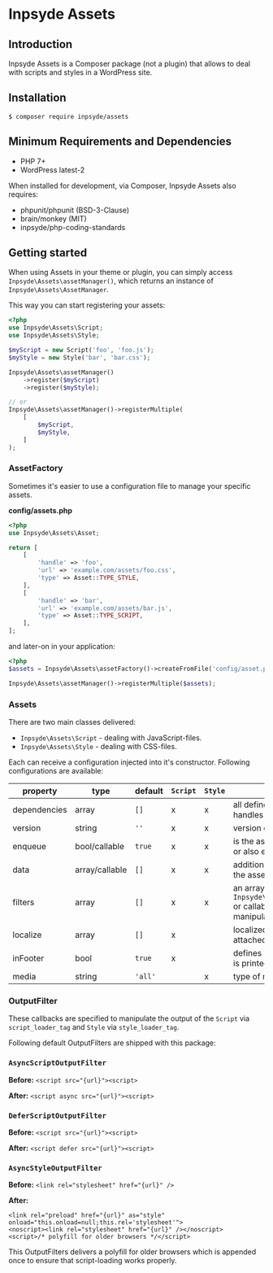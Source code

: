 # Inpsyde Assets

## Introduction
Inpsyde Assets is a Composer package (not a plugin) that allows to deal with scripts and styles in a WordPress site.

## Installation

```
$ composer require inpsyde/assets
```


## Minimum Requirements and Dependencies

* PHP 7+
* WordPress latest-2

When installed for development, via Composer, Inpsyde Assets also requires:

* phpunit/phpunit (BSD-3-Clause)
* brain/monkey (MIT)
* inpsyde/php-coding-standards

## Getting started
When using Assets in your theme or plugin, you can simply access `Inpsyde\Assets\assetManager()`, which returns an instance of `Inpsyde\Assets\AssetManager`.

This way you can start registering your assets:

```php
<?php
use Inpsyde\Assets\Script;
use Inpsyde\Assets\Style;

$myScript = new Script('foo', 'foo.js');
$myStyle = new Style('bar', 'bar.css');

Inpsyde\Assets\assetManager()
    ->register($myScript)
    ->register($myStyle);

// or
Inpsyde\Assets\assetManager()->registerMultiple(
    [
        $myScript,
        $myStyle,
    ]
);
```

### AssetFactory
Sometimes it's easier to use a configuration file to manage your specific assets.

**config/assets.php**
```php
<?php
use Inpsyde\Assets\Asset;

return [
    [
        'handle' => 'foo',
        'url' => 'example.com/assets/foo.css',
        'type' => Asset::TYPE_STYLE, 
    ],
    [
        'handle' => 'bar',
        'url' => 'example.com/assets/bar.js',
        'type' => Asset::TYPE_SCRIPT, 
    ],
];
``` 

and later-on in your application:

```php
<?php
$assets = Inpsyde\Assets\assetFactory()->createFromFile('config/asset.php');

Inpsyde\Assets\assetManager()->registerMultiple($assets);
```

### Assets
There are two main classes delivered:

* `Inpsyde\Assets\Script` - dealing with JavaScript-files.
* `Inpsyde\Assets\Style` - dealing with CSS-files.

Each can receive a configuration injected into it's constructor. Following configurations are available:

|property|type|default|`Script`|`Style`|description|
|----|----|----|----|----|----|
|dependencies|array|`[]`|x|x|all defined depending handles|
|version|string|`''`|x|x|version of the given asset|
|enqueue|bool/callable|`true`|x|x|is the asset only registered or also enqueued|
|data|array/callable|`[]`|x|x|additional data assigned to the asset|
|filters|array|`[]`|x|x|an array of `Inpsyde\Assets\OutputFilter` or callable values to manipulate the output|
|localize|array|`[]`|x| |localized array of data attached to scripts|
|inFooter|bool|`true`|x| |defines if the current string is printed in footer|
|media|string|`'all'`| |x|type of media for the style|

### OutputFilter
These callbacks are specified to manipulate the output of the `Script` via `script_loader_tag` and `Style` via `style_loader_tag`.

Following default OutputFilters are shipped with this package:

### `AsyncScriptOutputFilter`

**Before:** `<script src="{url}"><script>`

**After:** `<script async src="{url}"><script>`

### `DeferScriptOutputFilter`
**Before:**  `<script src="{url}"><script>` 

**After:** `<script defer src="{url}"><script>`

### `AsyncStyleOutputFilter`
**Before:** `<link rel="stylesheet" href="{url}" />` 

**After:** 
```
<link rel="preload" href="{url}" as="style" onload="this.onload=null;this.rel='stylesheet'">
<noscript><link rel="stylesheet" href="{url}" /></noscript>
<script>/* polyfill for older browsers */</script>
```

This OutputFilters delivers a polyfill for older browsers which is appended once to ensure that script-loading works properly.